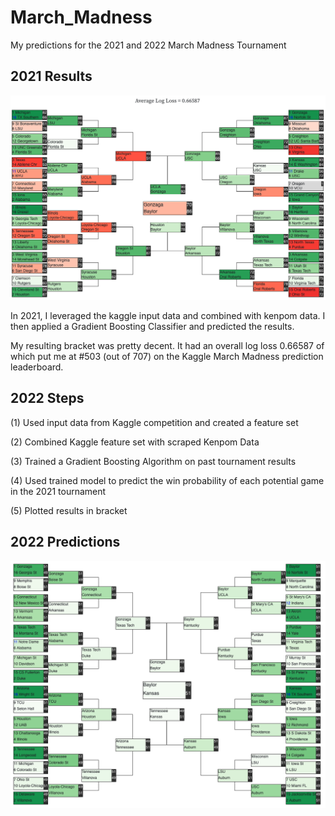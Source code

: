 # March_Madness
My predictions for the 2021 and 2022 March Madness Tournament

## 2021 Results
![image](march_madness_2022/outputs/2021_results.png)

In 2021, I leveraged the kaggle input data and combined with kenpom data. I then applied a Gradient Boosting Classifier and predicted the results.

My resulting bracket was pretty decent. It had an overall log loss 0.66587 of which put me at #503 (out of 707) on the Kaggle March Madness prediction leaderboard.

## 2022 Steps

(1) Used input data from Kaggle competition and created a feature set

(2) Combined Kaggle feature set with scraped Kenpom Data

(3) Trained a Gradient Boosting Algorithm on past tournament results

(4) Used trained model to predict the win probability of each potential game in the 2021 tournament

(5) Plotted results in bracket

## 2022 Predictions
![image](march_madness_2022/outputs/2022_predictions.png)


